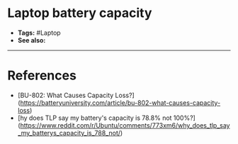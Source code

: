 # Laptop battery capacity

- **Tags:** #Laptop
- **See also:**

---

# References

- [BU-802: What Causes Capacity Loss?] (https://batteryuniversity.com/article/bu-802-what-causes-capacity-loss)
- [hy does TLP say my battery's capacity is 78.8% not 100%?] (https://www.reddit.com/r/Ubuntu/comments/773xm6/why_does_tlp_say_my_batterys_capacity_is_788_not/)
